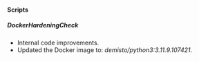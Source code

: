 #### Scripts

##### DockerHardeningCheck

- Internal code improvements.
- Updated the Docker image to: *demisto/python3:3.11.9.107421*.